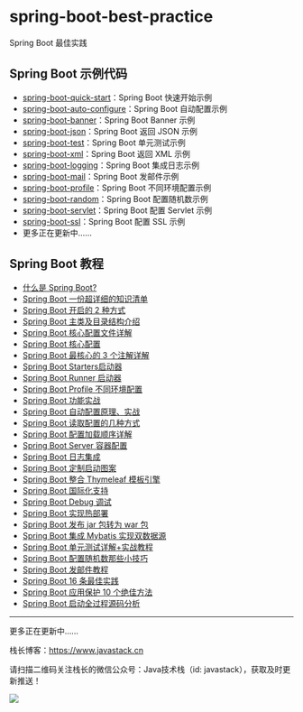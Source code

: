 # spring-boot-best-practice

Spring Boot 最佳实践

## Spring Boot 示例代码

- [spring-boot-quick-start](https://github.com/javastacks/spring-boot-best-practice/tree/master/spring-boot-quick-start)：Spring Boot 快速开始示例
- [spring-boot-auto-configure](https://github.com/javastacks/spring-boot-best-practice/tree/master/spring-boot-auto-configure)：Spring Boot 自动配置示例
- [spring-boot-banner](https://github.com/javastacks/spring-boot-best-practice/tree/master/spring-boot-banner)：Spring Boot Banner 示例
- [spring-boot-json](https://github.com/javastacks/spring-boot-best-practice/tree/master/spring-boot-json)：Spring Boot 返回 JSON 示例
- [spring-boot-test](https://github.com/javastacks/spring-boot-best-practice/tree/master/spring-boot-xml)：Spring Boot 单元测试示例
- [spring-boot-xml](https://github.com/javastacks/spring-boot-best-practice/tree/master/spring-boot-xml)：Spring Boot 返回 XML 示例
- [spring-boot-logging](https://github.com/javastacks/spring-boot-best-practice/tree/master/spring-boot-logging)：Spring Boot 集成日志示例
- [spring-boot-mail](https://github.com/javastacks/spring-boot-best-practice/tree/master/spring-boot-mail)：Spring Boot 发邮件示例
- [spring-boot-profile](https://github.com/javastacks/spring-boot-best-practice/tree/master/spring-boot-profile)：Spring Boot 不同环境配置示例
- [spring-boot-random](https://github.com/javastacks/spring-boot-best-practice/tree/master/spring-boot-random)：Spring Boot 配置随机数示例
- [spring-boot-servlet](https://github.com/javastacks/spring-boot-best-practice/tree/master/spring-boot-servlet)：Spring Boot 配置 Servlet 示例
- [spring-boot-ssl](https://github.com/javastacks/spring-boot-best-practice/tree/master/spring-boot-ssl)：Spring Boot 配置 SSL 示例
- 更多正在更新中……

## Spring Boot 教程

- [什么是 Spring Boot?](https://mp.weixin.qq.com/s/jWLcPxTg9bH3D9_7qbYbfw)
- [Spring Boot 一份超详细的知识清单](https://mp.weixin.qq.com/s/1yxsCD3IxopIWYceA54Ayw)
- [Spring Boot 开启的 2 种方式](https://mp.weixin.qq.com/s/PYM_iV-u3dPMpP3MNz7Hig)
- [Spring Boot 主类及目录结构介绍](https://mp.weixin.qq.com/s/auJGrOFVGlH8uzdk9SIHPw)
- [Spring Boot 核心配置文件详解](https://mp.weixin.qq.com/s/BzXNfBzq-2TOCbiHG3xcsQ)
- [Spring Boot 核心配置](https://mp.weixin.qq.com/s/H144Kq4-A2Jlz1ijcQJURA)
- [Spring Boot 最核心的 3 个注解详解](https://mp.weixin.qq.com/s/kNvy_0jb4oJtYdaxryq5xg)
- [Spring Boot Starters启动器](https://mp.weixin.qq.com/s/9HJVGlplze5p0eBayvhFCA)
- [Spring Boot Runner 启动器](https://mp.weixin.qq.com/s/WeO2kJLV6LKez56T5GG35Q)
- [Spring Boot Profile 不同环境配置](https://mp.weixin.qq.com/s/K0kdQwoo2t5FDsTUJttSAA)
- [Spring Boot 功能实战](https://mp.weixin.qq.com/s/rrpXE8PnYdilsCQf2J3w9w)
- [Spring Boot 自动配置原理、实战](https://mp.weixin.qq.com/s/gs2zLSH6m9ijO0-pP2sr9Q)
- [Spring Boot 读取配置的几种方式](https://mp.weixin.qq.com/s/aen2PIh0ut-BSHad-Bw7hg)
- [Spring Boot 配置加载顺序详解](https://mp.weixin.qq.com/s/tFrRMM25LVE_2AG23lK5qQ)
- [Spring Boot Server 容器配置](https://mp.weixin.qq.com/s/aEghlvBHE9rpfsAjiq1Kfw)
- [Spring Boot 日志集成](https://mp.weixin.qq.com/s/OAyzUNIgBPkPVCy23gh-WA)
- [Spring Boot 定制启动图案](https://mp.weixin.qq.com/s/-Fy5A6LP1n2DMdPPsa5oVg)
- [Spring Boot 整合 Thymeleaf 模板引擎](https://mp.weixin.qq.com/s/zqyy_kmF0hkJrdhE-mjzlA)
- [Spring Boot 国际化支持](https://mp.weixin.qq.com/s/NSmxsn242T5pUaGp2ncvow)
- [Spring Boot Debug 调试](https://mp.weixin.qq.com/s/xLaxWFQw5ZLnR-z-5Zz2Rg)
- [Spring Boot 实现热部署](https://mp.weixin.qq.com/s/uv8jIztilO_QvGc7qGhSAA)
- [Spring Boot 发布 jar 包转为 war 包](https://mp.weixin.qq.com/s/RQAPIwQJ2jMmlcM76LJhSQ)
- [Spring Boot 集成 Mybatis 实现双数据源](https://mp.weixin.qq.com/s/nRTsbZRgT92ZcXQLkEzaSA)
- [Spring Boot 单元测试详解+实战教程](https://mp.weixin.qq.com/s/6vLJC-zPbwwlT7eXo3_Zww)
- [Spring Boot 配置随机数那些小技巧](https://mp.weixin.qq.com/s/UJRcejQaBVLIcblLD-fkMQ)
- [Spring Boot 发邮件教程](https://mp.weixin.qq.com/s/JclkM4weUxQrMMZi33GFSA)
- [Spring Boot 16 条最佳实践](https://mp.weixin.qq.com/s/2-MZ5KVlKMyxt6bWlDeW7Q)
- [Spring Boot 应用保护 10 个绝佳方法](https://mp.weixin.qq.com/s/HG4_StZyNCoWx02mUVCs1g)
- [Spring Boot 启动全过程源码分析](https://mp.weixin.qq.com/s/iMPXjuKRKT5lMZ4oVSp4Ww)

---

更多正在更新中……

栈长博客：https://www.javastack.cn

请扫描二维码关注栈长的微信公众号：Java技术栈（id: javastack），获取及时更新推送！

![](http://qianniu.javastack.cn/18-11-16/79719805.jpg)



